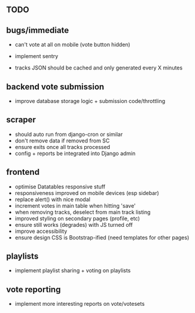 ## TODO

## bugs/immediate
 
  * can't vote at all on mobile (vote button hidden)

  * implement sentry
  * tracks JSON should be cached and only generated every X minutes

## backend vote submission

  * improve database storage logic + submission code/throttling
    
## scraper

  * should auto run from django-cron or similar
  * don't remove data if removed from SC
  * ensure exits once all tracks processed
  * config + reports be integrated into Django admin 
   
## frontend
  
  * optimise Datatables responsive stuff
  * responsiveness improved on mobile devices (esp sidebar)
  * replace alert() with nice modal
  * increment votes in main table when hitting 'save'
  * when removing tracks, deselect from main track listing
  * improved styling on secondary pages (profile, etc)
  * ensure still works (degrades) with JS turned off
  * improve accessibility
  * ensure design CSS is Bootstrap-ified (need templates for other pages)

## playlists

  * implement playlist sharing + voting on playlists
  
## vote reporting
  
  * implement more interesting reports on vote/votesets
  

  
  
